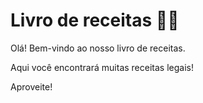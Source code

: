 # Livro de receitas :man_cook:

Olá! Bem-vindo ao nosso livro de receitas.

Aqui você encontrará muitas receitas legais!

Aproveite!